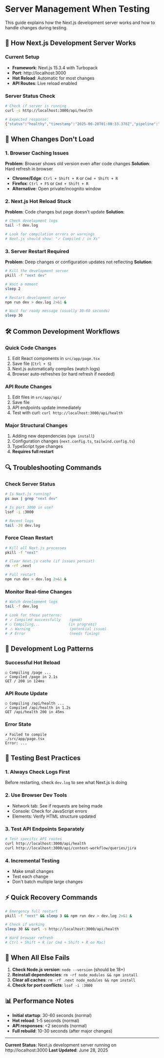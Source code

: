 # Server Management When Testing

This guide explains how the Next.js development server works and how to handle changes during testing.

## 🚀 How Next.js Development Server Works

### Current Setup
- **Framework**: Next.js 15.3.4 with Turbopack
- **Port**: http://localhost:3000
- **Hot Reload**: Automatic for most changes
- **API Routes**: Live reload enabled

### Server Status Check
```bash
# Check if server is running
curl -s http://localhost:3000/api/health

# Expected response:
{"status":"healthy","timestamp":"2025-06-28T01:08:33.378Z","pipeline":"context-import-v2-nextjs"}
```

## 🔄 When Changes Don't Load

### 1. Browser Caching Issues
**Problem**: Browser shows old version even after code changes
**Solution**: Hard refresh in browser
- **Chrome/Edge**: `Ctrl + Shift + R` or `Cmd + Shift + R`
- **Firefox**: `Ctrl + F5` or `Cmd + Shift + R`
- **Alternative**: Open private/incognito window

### 2. Next.js Hot Reload Stuck
**Problem**: Code changes but page doesn't update
**Solution**: 
```bash
# Check development logs
tail -f dev.log

# Look for compilation errors or warnings
# Next.js should show: "✓ Compiled / in Xs"
```

### 3. Server Restart Required
**Problem**: Deep changes or configuration updates not reflecting
**Solution**:
```bash
# Kill the development server
pkill -f "next dev"

# Wait a moment
sleep 2

# Restart development server
npm run dev > dev.log 2>&1 &

# Wait for ready message (usually 30-60 seconds)
sleep 30
```

## 🛠️ Common Development Workflows

### Quick Code Changes
1. Edit React components in `src/app/page.tsx`
2. Save file (`Ctrl + S`)
3. Next.js automatically compiles (watch logs)
4. Browser auto-refreshes (or hard refresh if needed)

### API Route Changes
1. Edit files in `src/app/api/`
2. Save file
3. API endpoints update immediately
4. Test with curl: `curl http://localhost:3000/api/health`

### Major Structural Changes
1. Adding new dependencies (`npm install`)
2. Configuration changes (`next.config.ts`, `tailwind.config.ts`)
3. TypeScript type changes
4. **Requires full restart**

## 🔍 Troubleshooting Commands

### Check Server Status
```bash
# Is Next.js running?
ps aux | grep "next dev"

# Is port 3000 in use?
lsof -i :3000

# Recent logs
tail -20 dev.log
```

### Force Clean Restart
```bash
# Kill all Next.js processes
pkill -f "next"

# Clear Next.js cache (if issues persist)
rm -rf .next

# Full restart
npm run dev > dev.log 2>&1 &
```

### Monitor Real-time Changes
```bash
# Watch development logs
tail -f dev.log

# Look for these patterns:
# ✓ Compiled successfully    (good)
# ○ Compiling...             (in progress)  
# ⚠ Warning                  (potential issue)
# ✗ Error                    (needs fixing)
```

## 📝 Development Log Patterns

### Successful Hot Reload
```
○ Compiling /page ...
✓ Compiled /page in 2.1s
GET / 200 in 124ms
```

### API Route Update
```
○ Compiling /api/health ...
✓ Compiled /api/health in 1.2s
GET /api/health 200 in 45ms
```

### Error State
```
✗ Failed to compile
./src/app/page.tsx
Error: ...
```

## 🎯 Testing Best Practices

### 1. Always Check Logs First
Before restarting, check `dev.log` to see what Next.js is doing

### 2. Use Browser Dev Tools
- Network tab: See if requests are being made
- Console: Check for JavaScript errors
- Elements: Verify HTML structure updated

### 3. Test API Endpoints Separately
```bash
# Test specific API routes
curl http://localhost:3000/api/health
curl http://localhost:3000/api/context-workflow/queries/jira
```

### 4. Incremental Testing
- Make small changes
- Test each change
- Don't batch multiple large changes

## ⚡ Quick Recovery Commands

```bash
# Emergency full restart
pkill -f "next" && sleep 3 && npm run dev > dev.log 2>&1 &

# Check if working
sleep 30 && curl -s http://localhost:3000/api/health

# Hard browser refresh
# Ctrl + Shift + R (or Cmd + Shift + R on Mac)
```

## 🚨 When All Else Fails

1. **Check Node.js version**: `node --version` (should be 18+)
2. **Reinstall dependencies**: `rm -rf node_modules && npm install`
3. **Clear all caches**: `rm -rf .next node_modules && npm install`
4. **Check for port conflicts**: `lsof -i :3000`

## 📊 Performance Notes

- **Initial startup**: 30-60 seconds (normal)
- **Hot reload**: 1-5 seconds (normal)
- **API responses**: <2 seconds (normal)
- **Full rebuild**: 10-30 seconds (after major changes)

---

**Current Status**: Next.js development server running on http://localhost:3000
**Last Updated**: June 28, 2025